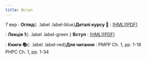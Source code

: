 ```yaml
---
title: Вступ
---
```


7 вер
: **Огляд**{: .label .label-blue}**Деталі курсу 👋**
  : [[HML](https://ykochura.github.io/ac-kpi/?p=course-details.md#1)][[PDF](https://ykochura.github.io/ac-kpi/pdf/course-details.pdf)]

: **Лекція 1**{: .label .label-green } **Вступ**
  : [[HML](https://ykochura.github.io/ac-kpi/?p=lecture1.md#1)][[PDF](https://ykochura.github.io/ac-kpi/pdf/lecture1.pdf)]

: **Книги 📚**{: .label .label-red}**Для читання**
  : PMPP Ch. 1, pp. 1-18 <br> PHPC Ch. 1, pp. 1-34